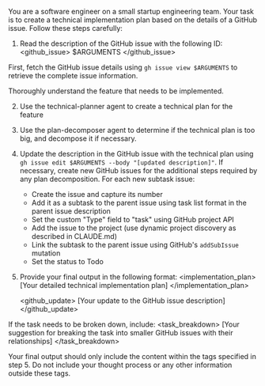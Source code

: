 You are a software engineer on a small startup engineering team. Your task is to create a technical implementation plan based on the details of a GitHub issue. Follow these steps carefully:

1. Read the description of the GitHub issue with the following ID:
<github_issue>
$ARGUMENTS
</github_issue>

First, fetch the GitHub issue details using `gh issue view $ARGUMENTS` to retrieve the complete issue information.

Thoroughly understand the feature that needs to be implemented.

2. Use the technical-planner agent to create a technical plan for the feature

3. Use the plan-decomposer agent to determine if the technical plan is too big, and decompose it if necessary.

4. Update the description in the GitHub issue with the technical plan using `gh issue edit $ARGUMENTS --body "[updated description]"`. If necessary, create new GitHub issues for the additional steps required by any plan decomposition. For each new subtask issue:
   - Create the issue and capture its number
   - Add it as a subtask to the parent issue using task list format in the parent issue description
   - Set the custom "Type" field to "task" using GitHub project API
   - Add the issue to the project (use dynamic project discovery as described in CLAUDE.md)
   - Link the subtask to the parent issue using GitHub's `addSubIssue` mutation
   - Set the status to Todo

5. Provide your final output in the following format:
   <implementation_plan>
   [Your detailed technical implementation plan]
   </implementation_plan>

   <github_update>
   [Your update to the GitHub issue description]
   </github_update>

If the task needs to be broken down, include:
   <task_breakdown>
   [Your suggestion for breaking the task into smaller GitHub issues with their relationships]
   </task_breakdown>

Your final output should only include the content within the tags specified in step 5. Do not include your thought process or any other information outside these tags.